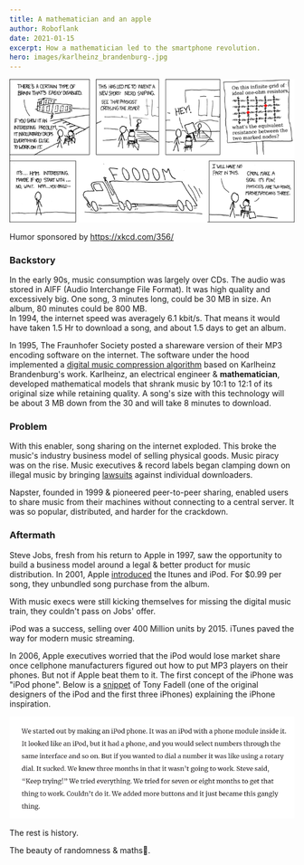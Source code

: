 ```yaml
---
title: A mathematician and an apple
author: Roboflank
date: 2021-01-15
excerpt: How a mathematician led to the smartphone revolution.
hero: images/karlheinz_brandenburg-.jpg
---
```

<div className="Image__Medium">
  <img src="./images/nerd_sniping.png" alt="Nerd Sniping" />
</div>

Humor sponsored by <a href="https://xkcd.com/356/">https://xkcd.com/356/</a>

### Backstory

In the early 90s, music consumption was largely over CDs. The audio was stored in AIFF (Audio Interchange File Format). It was high quality and excessively big. One song, 3 minutes long, could be 30 MB in size. An album, 80 minutes could be 800 MB.  
In 1994, the internet speed was averagely 6.1 kbit/s. That means it would have taken 1.5 Hr to download a song, and about 1.5 days to get an album.

In 1995, The Fraunhofer Society posted a shareware version of their MP3 encoding software on the internet. The software under the hood implemented a [digital music compression algorithm](https://youtu.be/KGZ0een8vSE) based on Karlheinz Brandenburg's work. Karlheinz, an electrical engineer & **mathematician**, developed mathematical models that shrank music by 10:1 to 12:1 of its original size while retaining quality. A song's size with this technology will be about 3 MB down from the 30 and will take 8 minutes to download.

### Problem

With this enabler, song sharing on the internet exploded. This broke the music's industry business model of selling physical goods. Music piracy was on the rise. Music executives & record labels began clamping down on illegal music by bringing [lawsuits](https://www.wsj.com/articles/SB1043272052918464944) against individual downloaders.

Napster, founded in 1999 & pioneered peer-to-peer sharing, enabled users to share music from their machines without connecting to a central server. It was so popular, distributed, and harder for the crackdown.

### Aftermath

Steve Jobs, fresh from his return to Apple in 1997, saw the opportunity to build a business model around a legal & better product for music distribution. In 2001, Apple [introduced](https://youtu.be/kN0SVBCJqLs) the Itunes and iPod. For $0.99 per song, they unbundled song purchase from the album.

With music execs were still kicking themselves for missing the digital music train, they couldn't pass on Jobs' offer. 

iPod was a success, selling over 400 Million units by 2015. iTunes paved the way for modern music streaming.

In 2006, Apple executives worried that the iPod would lose market share once cellphone manufacturers figured out how to put MP3 players on their phones. But not if Apple beat them to it. The first concept of the iPhone was "iPod phone". Below is a [snippet](https://venturebeat.com/2016/02/28/how-the-father-of-the-ipod-iphone-and-nest-became-a-tech-visionary/) of Tony Fadell (one of the original designers of the iPod and the first three iPhones) explaining the iPhone inspiration.

<div className="Image__Medium">
  <img src="./images/ipod_phone_interview.png" alt="Nerd Sniping" />
</div>

The rest is history. 

The beauty of randomness & maths🌹.
